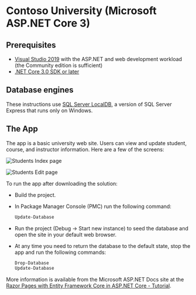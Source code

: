 ﻿# Contoso University (Microsoft ASP.NET Core 3)

## Prerequisites

* [Visual Studio 2019](https://visualstudio.microsoft.com/downloads/) with the ASP.NET and web development workload (the Community edition is sufficient)
* [.NET Core 3.0 SDK or later](https://dotnet.microsoft.com/download/dotnet-core/3.0)

## Database engines

These instructions use [SQL Server LocalDB](https://docs.microsoft.com/en-us/sql/database-engine/configure-windows/sql-server-2016-express-localdb), a version of SQL Server Express that runs only on Windows.

## The App

The app is a basic university web site. Users can view and update student, course, and instructor information. Here are a few of the screens:

![Students Index page](https://docs.microsoft.com/en-us/aspnet/core/data/ef-rp/intro/_static/students-index30.png)

![Students Edit page](https://docs.microsoft.com/en-us/aspnet/core/data/ef-rp/intro/_static/student-edit30.png)

To run the app after downloading the solution:

* Build the project.
* In Package Manager Console (PMC) run the following command:

  ```powershell
  Update-Database
  ```

* Run the project (Debug -> Start new instance) to seed the database and open the site in your default web browser.

* At any time you need to return the database to the default state, stop the app and run the following commands:

  ```powershell
  Drop-Database
  Update-Database
  ```

More information is available from the Microsoft ASP.NET Docs site at the [Razor Pages with Entity Framework Core in ASP.NET Core - Tutorial](https://docs.microsoft.com/en-us/aspnet/core/data/ef-rp/intro?view=aspnetcore-3.1&tabs=visual-studio).